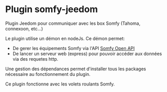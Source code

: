 # Plugin somfy-jeedom
Plugin Jeedom pour communiquer avec les box Somfy (Tahoma, connexoon, etc...)

Le plugin utilise un démon en nodeJs.
Ce démon permet:
- De gerer les équipements Somfy via l'API [Somfy Open API](https://developer.somfy.com/)
- De lancer un serveur web (express) pour pouvoir accéder aux données via des requetes http.

Une gestion des dépendances permet d'installer tous les packages nécessaire au fonctionnement du plugin.

Ce plugin fonctionne avec les volets roulants Somfy.
